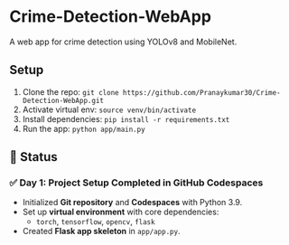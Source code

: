 # Crime-Detection-WebApp
A web app for crime detection using YOLOv8 and MobileNet.

## Setup
1. Clone the repo: `git clone https://github.com/Pranaykumar30/Crime-Detection-WebApp.git`
2. Activate virtual env: `source venv/bin/activate`
3. Install dependencies: `pip install -r requirements.txt`
4. Run the app: `python app/main.py`

## 📌 Status  

### ✅ Day 1: Project Setup Completed in GitHub Codespaces  
- Initialized **Git repository** and **Codespaces** with Python 3.9.  
- Set up **virtual environment** with core dependencies:  
  - `torch`, `tensorflow`, `opencv`, `flask`  
- Created **Flask app skeleton** in `app/app.py`.  
